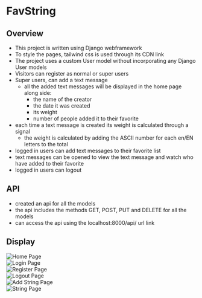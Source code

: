 # FavString
## Overview
- This project is written using Django webframework
- To style the pages, tailwind css is used through its CDN link
- The project uses a custom User model without incorporating any Django User models
- Visitors can register as normal or super users
- Super users, can add a text message
  - all the added text messages will be displayed in the home page along side:
    - the name of the creator
    - the date it was created
    - its weight
    - number of people added it to their favorite
- each time a text message is created its weight is calculated through a signal
  - the weight is calculated by adding the ASCII number for each en/EN letters to the total
- logged in users can add text messages to their favorite list
- text messages can be opened to view the text message and watch who have added to their favorite
- logged in users can logout
## API
- created an api for all the models
- the api includes the methods GET, POST, PUT and DELETE for all the models
- can access the api using the localhost:8000/api/ url link
## Display
![Home Page](https://github.com/MMPSoudani/FavString/tree/favString/FavString/static/media/HomePage.png)<br>
![Login Page](https://github.com/MMPSoudani/FavString/tree/favString/FavString/static/media/LoginPage.png)<br>
![Register Page](https://github.com/MMPSoudani/FavString/tree/favString/FavString/static/media/RegisterPage.png)<br>
![Logout Page](https://github.com/MMPSoudani/FavString/tree/favString/FavString/static/media/LogoutPage.png)<br>
![Add String Page](https://github.com/MMPSoudani/FavString/tree/favString/FavString/static/media/AddStringPage.png)<br>
![String Page](https://github.com/MMPSoudani/FavString/tree/favString/FavString/static/media/StringPage.png)
